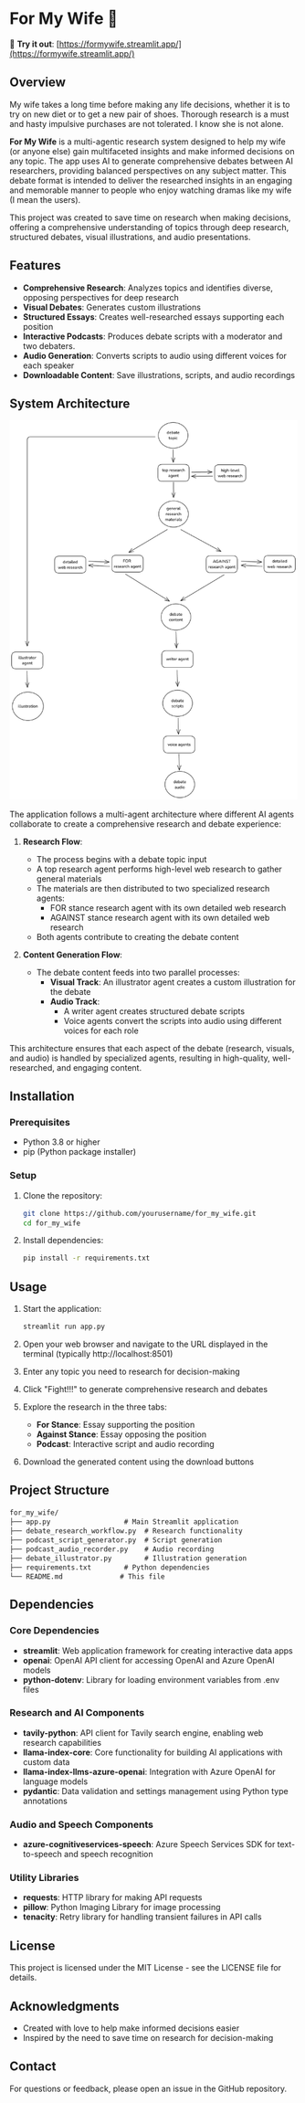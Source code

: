 # For My Wife 💝

🔗 **Try it out**: [https://formywife.streamlit.app/](https://formywife.streamlit.app/)

## Overview

My wife takes a long time before making any life decisions, whether it is to try on new diet or to get a new pair of shoes. Thorough research is a must and hasty impulsive purchases are not tolerated. I know she is not alone.

**For My Wife** is a multi-agentic research system designed to help my wife (or anyone else) gain multifaceted insights and make informed decisions on any topic. The app uses AI to generate comprehensive debates between AI researchers, providing balanced perspectives on any subject matter. This debate format is intended to deliver the researched insights in an engaging and memorable manner to people who enjoy watching dramas like my wife (I mean the users).

This project was created to save time on research when making decisions, offering a comprehensive understanding of topics through deep research, structured debates, visual illustrations, and audio presentations.

## Features

- **Comprehensive Research**: Analyzes topics and identifies diverse, opposing perspectives for deep research
- **Visual Debates**: Generates custom illustrations
- **Structured Essays**: Creates well-researched essays supporting each position
- **Interactive Podcasts**: Produces debate scripts with a moderator and two debaters.
- **Audio Generation**: Converts scripts to audio using different voices for each speaker
- **Downloadable Content**: Save illustrations, scripts, and audio recordings

## System Architecture

![System Architecture Diagram](for_my_wife_diagram.png)

The application follows a multi-agent architecture where different AI agents collaborate to create a comprehensive research and debate experience:

1. **Research Flow**:
   - The process begins with a debate topic input
   - A top research agent performs high-level web research to gather general materials
   - The materials are then distributed to two specialized research agents:
     - FOR stance research agent with its own detailed web research
     - AGAINST stance research agent with its own detailed web research
   - Both agents contribute to creating the debate content

2. **Content Generation Flow**:
   - The debate content feeds into two parallel processes:
     - **Visual Track**: An illustrator agent creates a custom illustration for the debate
     - **Audio Track**: 
       - A writer agent creates structured debate scripts
       - Voice agents convert the scripts into audio using different voices for each role

This architecture ensures that each aspect of the debate (research, visuals, and audio) is handled by specialized agents, resulting in high-quality, well-researched, and engaging content.

## Installation

### Prerequisites

- Python 3.8 or higher
- pip (Python package installer)

### Setup

1. Clone the repository:
   ```bash
   git clone https://github.com/yourusername/for_my_wife.git
   cd for_my_wife
   ```

2. Install dependencies:
   ```bash
   pip install -r requirements.txt
   ```

## Usage

1. Start the application:
   ```bash
   streamlit run app.py
   ```

2. Open your web browser and navigate to the URL displayed in the terminal (typically http://localhost:8501)

3. Enter any topic you need to research for decision-making

4. Click "Fight!!!" to generate comprehensive research and debates

5. Explore the research in the three tabs:
   - **For Stance**: Essay supporting the position
   - **Against Stance**: Essay opposing the position
   - **Podcast**: Interactive script and audio recording

6. Download the generated content using the download buttons

## Project Structure

```
for_my_wife/
├── app.py                  # Main Streamlit application
├── debate_research_workflow.py  # Research functionality
├── podcast_script_generator.py  # Script generation
├── podcast_audio_recorder.py    # Audio recording
├── debate_illustrator.py        # Illustration generation
├── requirements.txt        # Python dependencies
└── README.md              # This file
```

## Dependencies

### Core Dependencies

- **streamlit**: Web application framework for creating interactive data apps
- **openai**: OpenAI API client for accessing OpenAI and Azure OpenAI models
- **python-dotenv**: Library for loading environment variables from .env files

### Research and AI Components

- **tavily-python**: API client for Tavily search engine, enabling web research capabilities
- **llama-index-core**: Core functionality for building AI applications with custom data
- **llama-index-llms-azure-openai**: Integration with Azure OpenAI for language models
- **pydantic**: Data validation and settings management using Python type annotations

### Audio and Speech Components

- **azure-cognitiveservices-speech**: Azure Speech Services SDK for text-to-speech and speech recognition

### Utility Libraries

- **requests**: HTTP library for making API requests
- **pillow**: Python Imaging Library for image processing
- **tenacity**: Retry library for handling transient failures in API calls


## License

This project is licensed under the MIT License - see the LICENSE file for details.

## Acknowledgments

- Created with love to help make informed decisions easier
- Inspired by the need to save time on research for decision-making

## Contact

For questions or feedback, please open an issue in the GitHub repository.

